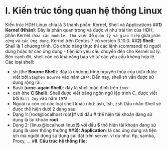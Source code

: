# **I. Kiến trúc tổng quan hệ thống Linux**
  Kiến trúc HDH Linux chia là 3 thành phần: Kernel, Shell và Applications
##**1) Kernel (Nhân)**: Đây là phần quan trong và được ví như trái tim của HDH, phần Kernel `chứa các module, thư viện` để `quản lý và giao tiếp` giữa `phần cứng` và `các ứng dụng`. Kernel trên Centos 7 có version 3.10.0.
##**2) Shell**: Shell là 1 chương trình. Có chức năng thực thi các lệnh (command) từ người dùng hoặc từ các ứng dụng - tiện ích yêu cầu chuyển đến cho Kernel xử lý. Bên cạnh đó, shell còn có khả năng bảo vệ từ các yêu cầu không hợp lệ.
Các loại shell:
- sh (the **Bourne Shell**): đây là chương trình nguyên thủy của `UNIX` được viết bởi `Stephen Bourne` vào năm `1974`. Đến nay, shell sh vẫn được sử dụng rộng rãi.
- Bash (**urne-again Shell**): đây là shell mặc định trên `inux`
- csh (the **C Shell**): Shell được viết bằng ngôn ngữ lập trình C, được viết bởi `Bill Joy` vào năm `1978`
- Ngoài ra còn có các loại shell khác như: ash, tsh, zsh
Dấu nhắn Shell sẽ được thể hiện dưới 2 dạng sau:
- Dạng 1: [root@localhost root]# với dấu # thể hiện tài khoản đang sử dụng là tài khoản **root**
- Dạng 2: [linux@localhost linux]$ với dấu $ thể hiện tài khoản đang sử dụng là user thông thường
##**3): Application**: là các ứng dụng và tiện ích mà người dùng sử dụng cài đặt trên server. ví dụ như: ftp, samba, Proxy, ...
#**II. Cấu trúc hệ thống file:**

